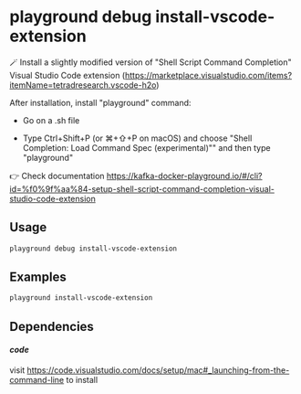 # playground debug install-vscode-extension

🪄 Install a slightly modified version of "Shell Script Command Completion" Visual Studio Code extension (https://marketplace.visualstudio.com/items?itemName=tetradresearch.vscode-h2o)  
  
After installation, install "playground" command:  
  
* Go on a .sh file  
  
* Type Ctrl+Shift+P (or ⌘+⇧+P on macOS) and choose "Shell Completion: Load Command Spec (experimental)"" and then type "playground"  
  
👉 Check documentation https://kafka-docker-playground.io/#/cli?id=%f0%9f%aa%84-setup-shell-script-command-completion-visual-studio-code-extension

## Usage

```bash
playground debug install-vscode-extension
```

## Examples

```bash
playground install-vscode-extension
```

## Dependencies

#### *code*

visit https://code.visualstudio.com/docs/setup/mac#_launching-from-the-command-line to install


